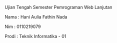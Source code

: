Ujian Tengah Semester Pemrograman Web Lanjutan 

Nama  : Hani Aulia Fathin Nada 

Nim   : 0110219079

Prodi : Teknik Informatika - 01
